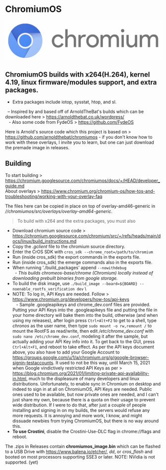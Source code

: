 # ChromiumOS
<img src="https://github.com/Alex313031/ChromiumOS/blob/main/cros_bootsplash.png">

## ChromiumOS builds with x264(H.264), kernel 4.19, linux firmware/modules support, and extra packages.

- Extra packages include iotop, sysstat, htop, and sl.

&nbsp;&nbsp;&ndash; Inspired by and based off of ArnoldTheBat's builds which can be downloaded here > https://arnoldthebat.co.uk/wordpress/ \
&nbsp;&nbsp; - Also some code from FydeOS > https://github.com/FydeOS

Here is Arnold's source code which this project is based on > https://github.com/arnoldthebat/chromiumos - if you don't know how to work with these overlays, I invite you to learn, but one can just download the premade image in releases.

## Building
To start building > https://chromium.googlesource.com/chromiumos/docs/+/HEAD/developer_guide.md \
About overlays > https://www.chromium.org/chromium-os/how-tos-and-troubleshooting/working-with-your-overlay-faq

The files here can be copied in place on top of overlay-amd46-generic in *//chromiumos/src/overlays/overlay-amd64-generic*.

> To build with x264 and the extra packages, you must also
- Download chromium source code > https://chromium.googlesource.com/chromium/src/+/refs/heads/main/docs/linux/build_instructions.md
- Copy the *.gclient* file to the chromium source directory.
- Enter the CrOS SDK with `cros_sdk --chrome_root=/path/to/chromium`
- Run (inside cros_sdk) the export commands in the exports file.
- Run (inside cros_sdk) the emerge commands also in the exports file.
- When running './build_packages' append `--nowithdebug` \
&nbsp; - *This builds chromeos-base/chrome (Chromium) locally instead of downloading prebuilt binaries from google storage.*
- To build the disk image, use `./build_image --board=${BOARD} --noenable_rootfs_verification dev` \
- NOTE: To log in, API Keys are needed. Follow > https://www.chromium.org/developers/how-tos/api-keys \
&nbsp;&nbsp; - Sample .googleapikeys and chrome_dev.conf files are provided. Putting your API Keys into the .googleapikeys file and putting the file in your home directory will bake them into the build, otherwise (and when using my releases), after login press `Ctrl+Alt+F2` to get to a shell, type *chronos* as the user name, then type `sudo mount -o rw,remount /` to mount the RootFS as read/write, then edit */etc/chrome_dev.conf* with `sudo nano /etc/chrome_dev.conf`, modeling it after the sample, but actually adding your API Key info into it. To get back to the GUI, press `Ctrl+Alt+F1`, and reboot to take effect. As per the API keys document above, you also have to add your Google Account to https://groups.google.com/u/1/a/chromium.org/g/google-browser-signin-testaccounts. It used to not be this way, until March 15, 2021 when Google vindictively restricted API Keys as per > https://blog.chromium.org/2021/01/limiting-private-api-availability-in.html, much to the displeasure of many developers and linux distributions. Unfortunately, to enable sync in Chromium on desktop and indeed to sign in at all on ChromiumOS, API Keys are needed. Public ones used to be available, but now private ones are needed, and I can't just share my own, because there is a quota on their usage to prevent wide distribution. If I were to do that, after just a couple of people installing and signing in on my builds, the servers would refuse any more requests. It is annoying and more work, I know, and might dissuade newbies from trying ChromiumOS, but there is no way around this.
- **To use Crostini**, disable the Crostini-Use-DLC flag in chrome://flags and reboot.

The .zips in Releases contain **chromiumos_image.bin** which can be flashed to a USB Drive with https://www.balena.io/etcher/, *dd*, or *cros_flash* and booted on most processors supporting SSE3 or later. NOTE: NVidia is not supported. (yet)
